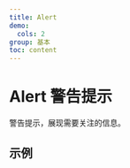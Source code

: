 ```yaml
---
title: Alert
demo:
  cols: 2
group: 基本
toc: content
---
```


# Alert 警告提示

警告提示，展现需要关注的信息。

## 示例

<code src="./demos/alert-base.tsx" title="基本" description="最简单的用法，适用于简短的警告提示。"></code>
<code src="./demos/alert-dismissible.tsx" title="可关闭的" description="显示关闭按钮，点击可关闭警告提示"></code>
<code src="./demos/alert-custom-close.tsx" title="自定义关闭" description="可以自定义关闭，自定义的文字会替换原先的关闭 Icon"></code>
